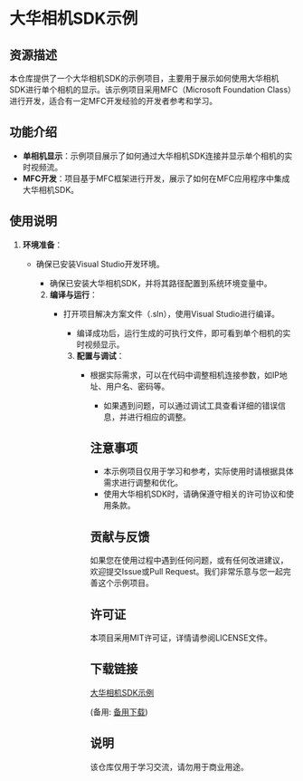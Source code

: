 # 大华相机SDK示例

## 资源描述

本仓库提供了一个大华相机SDK的示例项目，主要用于展示如何使用大华相机SDK进行单个相机的显示。该示例项目采用MFC（Microsoft Foundation Class）进行开发，适合有一定MFC开发经验的开发者参考和学习。

## 功能介绍

- **单相机显示**：示例项目展示了如何通过大华相机SDK连接并显示单个相机的实时视频流。
- **MFC开发**：项目基于MFC框架进行开发，展示了如何在MFC应用程序中集成大华相机SDK。

## 使用说明

1. **环境准备**：
   - 确保已安装Visual Studio开发环境。
      - 确保已安装大华相机SDK，并将其路径配置到系统环境变量中。

      2. **编译与运行**：
         - 打开项目解决方案文件（.sln），使用Visual Studio进行编译。
            - 编译成功后，运行生成的可执行文件，即可看到单个相机的实时视频显示。

            3. **配置与调试**：
               - 根据实际需求，可以在代码中调整相机连接参数，如IP地址、用户名、密码等。
                  - 如果遇到问题，可以通过调试工具查看详细的错误信息，并进行相应的调整。

                  ## 注意事项

                  - 本示例项目仅用于学习和参考，实际使用时请根据具体需求进行调整和优化。
                  - 使用大华相机SDK时，请确保遵守相关的许可协议和使用条款。

                  ## 贡献与反馈

                  如果您在使用过程中遇到任何问题，或有任何改进建议，欢迎提交Issue或Pull Request。我们非常乐意与您一起完善这个示例项目。

                  ## 许可证

                  本项目采用MIT许可证，详情请参阅LICENSE文件。

                  ## 下载链接
                  [大华相机SDK示例](https://pan.quark.cn/s/fffe4f3e0946) 

                  (备用: [备用下载](https://pan.baidu.com/s/1o9bz4UeEtbhnosiamdi4gQ?pwd=1234))

                  ## 说明

                  该仓库仅用于学习交流，请勿用于商业用途。
